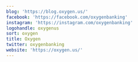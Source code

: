 ```yaml
---
blog: 'https://blog.oxygen.us/'
facebook: 'https://facebook.com/oxygenbanking'
instagram: 'https://instagram.com/oxygenbanking'
logohandle: oxygenus
sort: oxygen
title: Oxygen
twitter: oxygenbanking
website: 'https://oxygen.us/'
---
```

